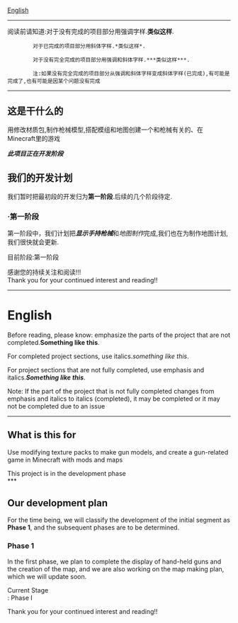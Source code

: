 [English](#English)<br>

____________________________________________________________________________________________________________________

阅读前请知道:对于没有完成的项目部分用强调字样.**类似这样**.<br>

            对于已完成的项目部分用斜体字样.*类似这样*.

            对于没有完全完成的项目部分用强调和斜体字样.***类似这样***.

            注:如果没有完全完成的项目部分从强调和斜体字样变成斜体字样(已完成),有可能是完成了,也有可能是因某个问题没有完成

____________________________________________________________________________________________________________________


## 这是干什么的<br>
用修改材质包,制作枪械模型,搭配模组和地图创建一个和枪械有关的、在Minecraft里的游戏<br>

***此项目正在开发阶段***<br>

## 我们的开发计划

我们暂时把最初段的开发归为**第一阶段**.后续的几个阶段待定.<br>

### ·第一阶段

第一阶段中，我们计划把***显示手持枪械***和*地图制作*完成,我们也在为制作地图计划,我们很快就会更新.<br>

目前阶段:第一阶段<br>


感谢您的持续关注和阅读!!!<br>
Thank you for your continued interest and reading!!


____________________________________________________________________________________________________________________

# English

Before reading, please know: emphasize the parts of the project that are not completed.**Something like this**. <br>

For completed project sections, use italics.*something like this*.

For project sections that are not fully completed, use emphasis and italics.***Something like this***.

Note: If the part of the project that is not fully completed changes from emphasis and italics to italics (completed), it may be completed or it may not be completed due to an issue

____________________________________________________________________________________________________________________


## What is this for<br>
Use modifying texture packs to make gun models, and create a gun-related game in Minecraft with mods and maps<br>

This project is in the development phase<br>***

## Our development plan

For the time being, we will classify the development of the initial segment as **Phase 1**, and the subsequent phases are to be determined. <br>

### Phase 1

In the first phase, we plan to complete the display of hand-held guns and the creation of the map, and we are also working on the map making plan, which we will update soon. <br>

Current Stage<br>: Phase I<br>


Thank you for your continued interest and reading!!
